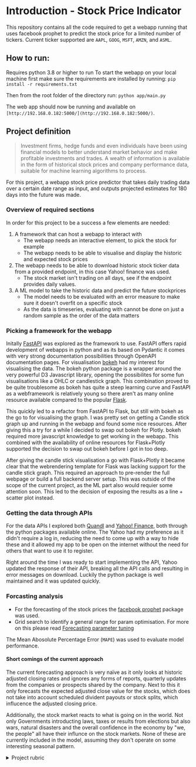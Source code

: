 # Introduction - Stock Price Indicator
This repository contains all the code required to get a webapp running that uses facebook prophet to predict the stock price for a limited number of tickers. Current ticker supported are `AAPL`, `GOOG`, `MSFT`, `AMZN`, and `ASML`.


## How to run:
Requires python 3.8 or higher to run
To start the webapp on your local machine first make sure the requirements are installed by running: `pip install -r requirements.txt`

Then from the root folder of the directory run:
`python app/main.py`

The web app should now be running and available on `[http://192.168.0.182:5000/](http://192.168.0.182:5000/)`.

## Project definition
> Investment firms, hedge funds and even individuals have been using financial models to better understand market behavior and make profitable investments and trades. A wealth of information is available in the form of historical stock prices and company performance data, suitable for machine learning algorithms to process.

For this project, a webapp stock price predictor that takes daily trading data over a certain date range as input, and outputs projected estimates for 180 days into the future was made.

### Overview of required sections
In order for this project to be a success a few elements are needed:
1. A framework that can host a webapp to interact with
   - The webapp needs an interactive element, to pick the stock for example
   - The webapp needs to be able to visualise and display the historic and expected stock prices
2. The webapp needs to be able to download historic stock ticker data from a provided endpoint, in this case Yahoo! finance was used.
   - The stock market isn't trading on all days, see if the endpoint provides daily values.
3. A ML model to take the historic data and predict the future stockprices
   - The model needs to be evaluated with an error measure to make sure it doesn't overfit on a specific stock
   - As the data is timeseries, evaluating with cannot be done on just a random sample as the order of the data matters

### Picking a framework for the webapp
Initally [FastAPI](https://fastapi.tiangolo.com/) was explored as the framework to use. FastAPI offers rapid development of webapps in python and as its based on Pydantic it comes with very strong documentation possibilities through OpenAPI documentation pages. For visualisation [bokeh](https://docs.bokeh.org/en/latest/index.html) had my interest for visualising the data. The bokeh python package is a wrapper around the very powerful D3 Javascript library, opening the possibilites for some fun visualisations like a OHLC or candlestick graph. This combination proved to be quite troublesome as bokeh has quite a steep learning curve and FastAPI as a webframework is relatively young so there aren't as many online resource available compared to the popular [Flask](https://flask.palletsprojects.com/en/2.0.x/).

This quickly led to a refactor from FastAPI to Flask, but still with bokeh as the go to for visualising the graph. I was pretty set on getting a Candle stick graph up and running in the webapp and found some nice resources. After giving this a try for a while I decided to swap out bokeh for Plotly. bokeh required more javascript knowledge to get working in the webapp. This combined with the availability of online resources for Flask+Plotly supported the decision to swap out bokeh before I got in too deep.

After giving the candle stick visualisation a go with Flask+Plotly it became clear that the webrendering template for Flask was lacking support for the candle stick graph. This required an approach to pre-render the full webpage or build a full backend server setup. This was outside of the scope of the current project, as the ML part also would requier some attention soon. This led to the decision of exposing the results as a line + scatter plot instead.

### Getting the data through APIs
For the data APIs I explored both [Quandl](https://www.quandl.com/) and [Yahoo! Finance](https://finance.yahoo.com/), both through the python packages available online. The Yahoo had my preference as it didn't require a log in, reducing the need to come up with a way to hide these and it allowed my app to be open on the internet without the need for others that want to use it to register.

Right around the time I was ready to start implementing the API, Yahoo updated the response of their API, breaking all the API calls and resulting in error messages on download. Luckily the python package is well maintained and it was updated quickly.

### Forcasting analysis
- For the forecasting of the stock prices the [facebook prophet](https://pypi.org/project/fbprophet/) package was used.
- Grid search to identify a general range for param optimisation. For more on this please read [Forecasting parameter tuning](forecasting_parameter_tuning.md)

The Mean Abosolute Percentage Error (`MAPE`) was used to evaluate model performance. 

#### Short comings of the current approach
The current forecasting approach is very naïve as it only looks at historic adjusted closing rates and ignores any forms of reports, quarterly updates from the companies or prospects shared by the company. Next to this it only forecasts the expected adjusted close value for the stocks, which does not take into account scheduled divident payouts or stock splits, which influcence the adjusted closing price.

Additionally, the stock market reacts to what is going on in the world. Not only Governments introducting laws, taxes or results from elections but also wars, natural disasters and the overall confidence in the economy by "we, the people" all have their influnce on the stock markets. None of these are currently included in the model, assuming they don't operate on some interesting seasonal pattern.




<details><summary>Project rubric</summary>

#### Project definition

| Criteria | Meets specifications |
| -------- | -------------------- |
| Project Overview | Student provides a high-level overview of the project. Background information such as the problem domain, the project origin, and related data sets or input data is provided |
| Problem Statement | The problem which needs to be solved is clearly defined. A strategy for solving the problem, including discussion of the expected solution, has been made |
| Metrics | Metrics used to measure performance of a model or result are clearly defined. Metrics are justified based on the characteristics of the problem |


#### Analysis

| Criteria | Meets specifications |
| -------- | -------------------- |
| Data Exploration | Features and calculated statistics relevant to the problem have been reported and discussed related to the dataset, and a thorough description of the input space or input data has been made. Abnormalities or characteristics about the data or input that need to be addressed have been identified |
| Data Visualization | Build data visualizations to further convey the information associated with your data exploration journey. Ensure that visualizations are appropriate for the data values you are plotting. |


#### Methodology

| Criteria | Meets specifications |
| -------- | -------------------- |
| Data Preprocessing | All preprocessing steps have been clearly documented. Abnormalities or characteristics about the data or input that needed to be addressed have been corrected. If no data preprocessing is necessary, it has been clearly justified |
| Implementation | The process for which metrics, algorithms, and techniques were implemented with the given datasets or input data has been thoroughly documented. Complications that occurred during the coding process are discussed. |
| Refinement | The process of improving upon the algorithms and techniques used is clearly documented. Both the initial and final solutions are reported, along with intermediate solutions, if necessary. |


#### Results

| Criteria | Meets specifications |
| -------- | -------------------- |
| Model Evaluation and Validation | If a model is used, the following should hold: The final model’s qualities — such as parameters — are evaluated in detail. Some type of analysis is used to validate the robustness of the model’s solution. <br><br>Alternatively a student may choose to answer questions with data visualizations or other means that don't involve machine learning if a different approach best helps them address their question(s) of interest. |
| Justification | The final results are discussed in detail. Exploration as to why some techniques worked better than others, or how improvements were made are documented. |

#### Conclusion

| Criteria | Meets specifications |
| -------- | -------------------- |
| Reflection | Student adequately summarizes the end-to-end problem solution and discusses one or two particular aspects of the project they found interesting or difficult. |
| Improvement | Discussion is made as to how at least one aspect of the implementation could be improved. Potential solutions resulting from these improvements are considered and compared/contrasted to the current solution. |

#### Deliverables

| Criteria | Meets specifications |
| -------- | -------------------- |
| Write-up or Application | If the student chooses to provide a blog post the following must hold: Project report follows a well-organized structure and would be readily understood by a technical audience. Each section is written in a clear, concise and specific manner. Few grammatical and spelling mistakes are present. All resources used to complete the project are cited and referenced.<br><br>If the student chooses to submit a web-application, the following holds: There is a web application that utilizes data to inform how the web application works. The application does not need to be hosted, but directions for how to run the application on a local machine should be documented.|
| Github Repository | Student must have a Github repository of their project. The repository must have a README.md file that communicates the libraries used, the motivation for the project, the files in the repository with a small description of each, a summary of the results of the analysis, and necessary acknowledgements. If the student submits a web app rather than a blog post, then the Project Definition, Analysis, and Conclusion should be included in the README file, or in their Jupyter Notebook. Students should not use another student's code to complete the project, but they may use other references on the web including StackOverflow and Kaggle to complete the project. |
| Best Practices | Code is formatted neatly with comments and uses DRY principles. A README file is provided that provides. PEP8 is used as a guideline for best coding practices.<br><br>Best practices from software engineering and communication lessons are used to create a phenomenal end product that students can be proud to showcase! |

</details>